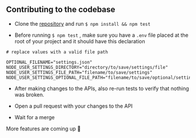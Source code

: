 ## Contributing to the codebase

- Clone the [repository](https://github.com/noahweasley/Node-User-Settings.git) and run `$ npm install && npm test`

- Before running `$ npm test` , make sure you have a `.env` file placed at the root of your project and it should have this declaration

```dosini
# replace values with a valid file path

OPTIONAL_FILENAME="settings.json"
NODE_USER_SETTINGS_DIRECTORY="directory/to/save/settings/file"
NODE_USER_SETTINGS_FILE_PATH="filename/to/save/settings"
NODE_USER_SETTINGS_OPTIONAL_FILE_PATH="filename/to/save/optional/settings"
```

- After making changes to the APIs, also re-run tests to verify that nothing was broken.

- Open a pull request with your changes to the API

- Wait for a merge

More features are coming up :rocket:
